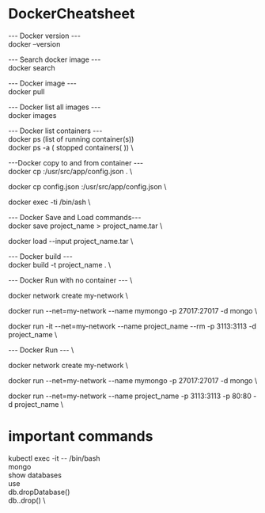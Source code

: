 # DockerCheatsheet

--- Docker version ---  \
docker –version

--- Search docker image ---  \
docker search <search term>

--- Docker image ---  \
docker pull <image name>

--- Docker list all images ---  \
docker images

--- Docker list containers ---  \
docker ps (list of running container(s))  \
docker ps -a ( stopped containers(	))  \

---Docker copy to and from container ---  \
docker cp <container>:/usr/src/app/config.json .  \
  
docker cp config.json <container>:/usr/src/app/config.json  \
  
docker exec -ti <container> /bin/ash  \
  

--- Docker Save and Load commands---  \
docker save project_name > project_name.tar  \

docker load --input project_name.tar  \

--- Docker build ---  \
docker build -t project_name .  \

--- Docker Run with no container ---  \

docker network create my-network  \

docker run --net=my-network --name mymongo -p 27017:27017 -d mongo  \

docker run -it --net=my-network --name project_name  --rm -p 3113:3113 -d project_name  \


--- Docker Run ---  \

docker network create my-network  \

docker run --net=my-network --name mymongo -p 27017:27017 -d mongo  \

docker run --net=my-network --name project_name -p 3113:3113 -p 80:80 -d project_name  \

# important commands

kubectl exec -it <mongodbcontainer> -- /bin/bash \
mongo \
show databases \
use <dbname> \
db.dropDatabase() \
db.<collectionname>.drop() \
